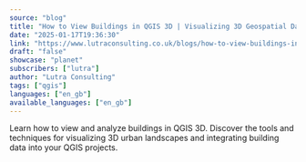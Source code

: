 ```yaml
---
source: "blog"
title: "How to View Buildings in QGIS 3D | Visualizing 3D Geospatial Data"
date: "2025-01-17T19:36:30"
link: "https://www.lutraconsulting.co.uk/blogs/how-to-view-buildings-in-qgis3d?utm_source=qgis"
draft: "false"
showcase: "planet"
subscribers: ["lutra"]
author: "Lutra Consulting"
tags: ["qgis"]
languages: ["en_gb"]
available_languages: ["en_gb"]
---
```


Learn how to view and analyze buildings in QGIS 3D. Discover the tools and techniques for visualizing 3D urban landscapes and integrating building data into your QGIS projects.
